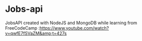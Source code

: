 # Jobs-api
JobsAPI created with NodeJS and MongoDB while learning from FreeCodeCamp :https://www.youtube.com/watch?v=qwfE7fSVaZM&amp;t=427s
